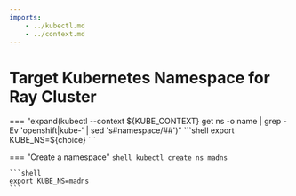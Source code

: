 ```yaml
---
imports:
    - ../kubectl.md
    - ../context.md
---
```


# Target Kubernetes Namespace for Ray Cluster

=== "expand(kubectl --context ${KUBE_CONTEXT} get ns -o name | grep -Ev 'openshift|kube-' | sed 's#namespace/##')"
    ```shell
    export KUBE_NS=${choice}
    ```

=== "Create a namespace"
    ```shell
    kubectl create ns madns
    ```
    
    ```shell
    export KUBE_NS=madns
    ```
    
